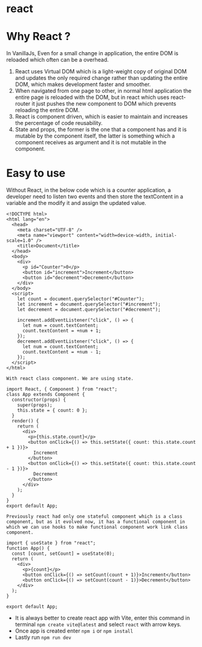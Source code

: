 # react

# Why React ?

In VanillaJs, Even for a small change in application, the entire DOM is reloaded which often can be a overhead.

1. React uses Virtual DOM which is a light-weight copy of original DOM and updates the only required change rather than updating the entire DOM, which makes development faster and smoother.
2. When navigated from one page to other, in normal html application the entire page is reloaded with the DOM, but in react which uses react-router it just pushes the new component to DOM which prevents reloading the entire DOM.
3. React is component driven, which is easier to maintain and increases the percentage of code reusability.
4. State and props, the former is the one that a component has and it is mutable by the component itself, the latter is something which a component receives as argument and it is not mutable in the component.

# Easy to use

Without React, in the below code which is a counter application, a developer need to listen two events and then store the textContent in a variable and the modify it and assign the updated value.

```
<!DOCTYPE html>
<html lang="en">
  <head>
    <meta charset="UTF-8" />
    <meta name="viewport" content="width=device-width, initial-scale=1.0" />
    <title>Document</title>
  </head>
  <body>
    <div>
      <p id="Counter">0</p>
      <button id="increment">Increment</button>
      <button id="decrement">Decrement</button>
    </div>
  </body>
  <script>
    let count = document.querySelector("#Counter");
    let increment = document.querySelector("#increment");
    let decrement = document.querySelector("#decrement");

    increment.addEventListener("click", () => {
      let num = count.textContent;
      count.textContent = +num + 1;
    });
    decrement.addEventListener("click", () => {
      let num = count.textContent;
      count.textContent = +num - 1;
    });
  </script>
</html>
```
``With react class component. We are using state.``

```
import React, { Component } from "react";
class App extends Component {
  constructor(props) {
    super(props);
    this.state = { count: 0 };
  }
  render() {
    return (
      <div>
        <p>{this.state.count}</p>
        <button onClick={() => this.setState({ count: this.state.count + 1 })}>
          Increment
        </button>
        <button onClick={() => this.setState({ count: this.state.count - 1 })}>
          Decrement
        </button>
      </div>
    );
  }
}
export default App;

```
``Previously react had only one stateful component which is a class component, but as it evolved now, it has a functional component in which we can use hooks to make functional component work link class component.``

```
import { useState } from "react";
function App() {
  const [count, setCount] = useState(0);
  return (
    <div>
      <p>{count}</p>
      <button onClick={() => setCount(count + 1)}>Increment</button>
      <button onClick={() => setCount(count - 1)}>Decrement</button>
    </div>
  );
}

export default App;

```

- It is always better to create react app with Vite, enter this command in terminal ``npm create vite@latest`` and select ``react`` with arrow keys.
- Once app is created enter ``npm i`` or ``npm install``
- Lastly run ``npm run dev``

